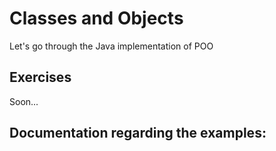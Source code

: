 # Classes and Objects

Let's go through the Java implementation of POO

## Exercises
Soon...


## Documentation regarding the examples:
